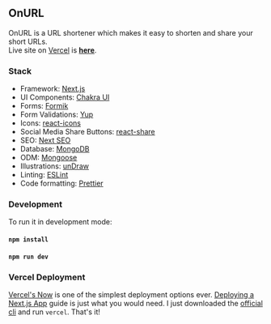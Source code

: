 
## OnURL

OnURL is a URL shortener which makes it easy to shorten and share your short URLs.  
Live site on [Vercel](https://vercel.com) is **[here](https://onurl.now.sh/)**.

### Stack
* Framework: [Next.js](https://nextjs.org/)
* UI Components: [Chakra UI](https://chakra-ui.com/)
* Forms: [Formik](https://jaredpalmer.com/formik)
* Form Validations: [Yup](https://github.com/jquense/yup)
* Icons: [react-icons](https://react-icons.github.io/react-icons/)
* Social Media Share Buttons: [react-share](https://github.com/nygardk/react-share)
* SEO: [Next SEO](https://github.com/garmeeh/next-seo)
* Database: [MongoDB](https://www.mongodb.com/)
* ODM: [Mongoose](https://mongoosejs.com/)
* Illustrations: [unDraw](https://undraw.co/)
* Linting: [ESLint](https://eslint.org/)
* Code formatting: [Prettier](https://prettier.io/)

### Development

To run it in development mode:

#### `npm install`

#### `npm run dev`

### Vercel Deployment

[Vercel's Now](https://vercel.com/) is one of the simplest deployment options ever. [Deploying a Next.js App](https://nextjs.org/learn/basics/deploying-a-nextjs-app) guide is just what you would need. I just downloaded the [official cli](https://vercel.com/download) and run `vercel`. That's it!
